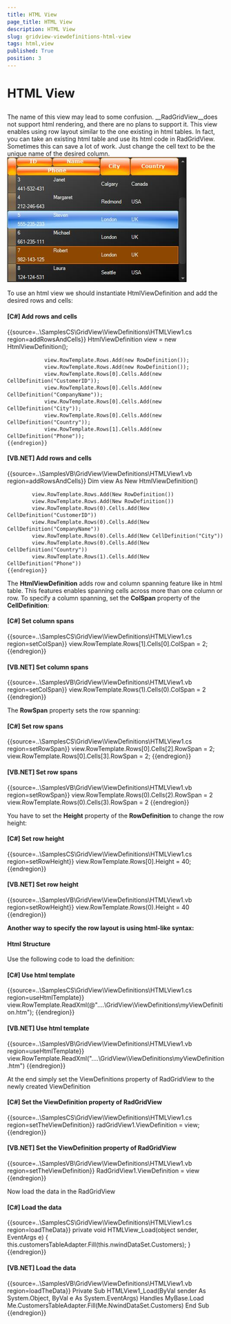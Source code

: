 ```yaml
---
title: HTML View
page_title: HTML View
description: HTML View
slug: gridview-viewdefinitions-html-view
tags: html,view
published: True
position: 3
---
```


# HTML View



## 

The name of this view may lead to some confusion. __RadGridView__does not support html rendering, and there are no plans to support it. This view enables using row layout similar to the one existing in html tables. In fact, you can take an existing html table and use its html code in RadGridView. Sometimes this can save a lot of work. Just change the cell text to be the unique name of the desired column.
        ![gridview-viewdefinitions-html-view 001](images/gridview-viewdefinitions-html-view001.jpg)

To use an html view we should instantiate HtmlViewDefinition and add the desired rows and cells:

#### __[C#] Add rows and cells__

{{source=..\SamplesCS\GridView\ViewDefinitions\HTMLView1.cs region=addRowsAndCells}}
	            HtmlViewDefinition view = new HtmlViewDefinition();
	
	            view.RowTemplate.Rows.Add(new RowDefinition());
	            view.RowTemplate.Rows.Add(new RowDefinition());
	            view.RowTemplate.Rows[0].Cells.Add(new CellDefinition("CustomerID"));
	            view.RowTemplate.Rows[0].Cells.Add(new CellDefinition("CompanyName"));
	            view.RowTemplate.Rows[0].Cells.Add(new CellDefinition("City"));
	            view.RowTemplate.Rows[0].Cells.Add(new CellDefinition("Country"));
	            view.RowTemplate.Rows[1].Cells.Add(new CellDefinition("Phone"));
	{{endregion}}



#### __[VB.NET] Add rows and cells__

{{source=..\SamplesVB\GridView\ViewDefinitions\HTMLView1.vb region=addRowsAndCells}}
	        Dim view As New HtmlViewDefinition()
	
	        view.RowTemplate.Rows.Add(New RowDefinition())
	        view.RowTemplate.Rows.Add(New RowDefinition())
	        view.RowTemplate.Rows(0).Cells.Add(New CellDefinition("CustomerID"))
	        view.RowTemplate.Rows(0).Cells.Add(New CellDefinition("CompanyName"))
	        view.RowTemplate.Rows(0).Cells.Add(New CellDefinition("City"))
	        view.RowTemplate.Rows(0).Cells.Add(New CellDefinition("Country"))
	        view.RowTemplate.Rows(1).Cells.Add(New CellDefinition("Phone"))
	{{endregion}}



The __HtmlViewDefinition__ adds row and column spanning feature like in html table. This features enables
          spanning cells across more than one column or row. To specify a column spanning, set the __ColSpan__
          property of the __CellDefinition__:
        

#### __[C#] Set column spans__

{{source=..\SamplesCS\GridView\ViewDefinitions\HTMLView1.cs region=setColSpan}}
	            view.RowTemplate.Rows[1].Cells[0].ColSpan = 2;
	{{endregion}}



#### __[VB.NET] Set column spans__

{{source=..\SamplesVB\GridView\ViewDefinitions\HTMLView1.vb region=setColSpan}}
	        view.RowTemplate.Rows(1).Cells(0).ColSpan = 2
	{{endregion}}



The __RowSpan__ property sets the row spanning:
        

#### __[C#] Set row spans__

{{source=..\SamplesCS\GridView\ViewDefinitions\HTMLView1.cs region=setRowSpan}}
	            view.RowTemplate.Rows[0].Cells[2].RowSpan = 2;
	            view.RowTemplate.Rows[0].Cells[3].RowSpan = 2;
	{{endregion}}



#### __[VB.NET] Set row spans__

{{source=..\SamplesVB\GridView\ViewDefinitions\HTMLView1.vb region=setRowSpan}}
	        view.RowTemplate.Rows(0).Cells(2).RowSpan = 2
	        view.RowTemplate.Rows(0).Cells(3).RowSpan = 2
	{{endregion}}



You have to set the __Height__ property of the __RowDefinition__ to change the row height:
        

#### __[C#] Set row height__

{{source=..\SamplesCS\GridView\ViewDefinitions\HTMLView1.cs region=setRowHeight}}
	            view.RowTemplate.Rows[0].Height = 40;
	{{endregion}}



#### __[VB.NET] Set row height__

{{source=..\SamplesVB\GridView\ViewDefinitions\HTMLView1.vb region=setRowHeight}}
	        view.RowTemplate.Rows(0).Height = 40
	{{endregion}}



__Another way to specify the row layout is using html-like syntax:__

#### __Html Structure__





Use the following code to load the definition:

#### __[C#] Use html template__

{{source=..\SamplesCS\GridView\ViewDefinitions\HTMLView1.cs region=useHtmlTemplate}}
	            view.RowTemplate.ReadXml(@"..\..\GridView\ViewDefinitions\myViewDefinition.htm");
	{{endregion}}



#### __[VB.NET] Use html template__

{{source=..\SamplesVB\GridView\ViewDefinitions\HTMLView1.vb region=useHtmlTemplate}}
	        view.RowTemplate.ReadXml("..\..\GridView\ViewDefinitions\myViewDefinition.htm")
	{{endregion}}



At the end simply set the ViewDefinitions property of RadGridView to the newly created ViewDefinition

#### __[C#] Set the ViewDefinition property of RadGridView__

{{source=..\SamplesCS\GridView\ViewDefinitions\HTMLView1.cs region=setTheViewDefinition}}
	            radGridView1.ViewDefinition = view;
	{{endregion}}



#### __[VB.NET] Set the ViewDefinition property of RadGridView__

{{source=..\SamplesVB\GridView\ViewDefinitions\HTMLView1.vb region=setTheViewDefinition}}
	        RadGridView1.ViewDefinition = view
	{{endregion}}



Now load the data in the RadGridView

#### __[C#] Load the data__

{{source=..\SamplesCS\GridView\ViewDefinitions\HTMLView1.cs region=loadTheData}}
	        private void HTMLView_Load(object sender, EventArgs e)
	        {
	            this.customersTableAdapter.Fill(this.nwindDataSet.Customers);
	        }
	{{endregion}}



#### __[VB.NET] Load the data__

{{source=..\SamplesVB\GridView\ViewDefinitions\HTMLView1.vb region=loadTheData}}
	    Private Sub HTMLView1_Load(ByVal sender As System.Object, ByVal e As System.EventArgs) Handles MyBase.Load
	        Me.CustomersTableAdapter.Fill(Me.NwindDataSet.Customers)
	    End Sub
	{{endregion}}


